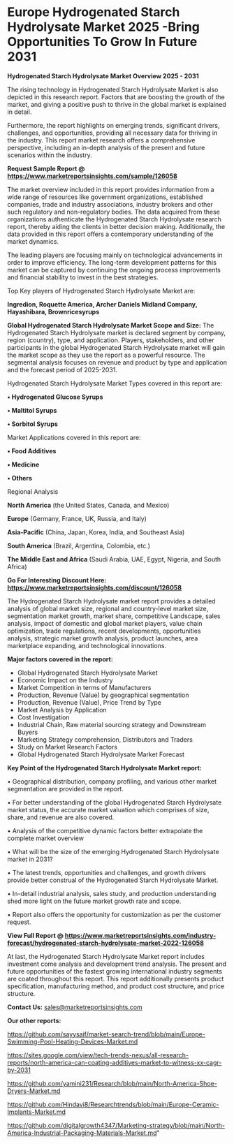 # Europe Hydrogenated Starch Hydrolysate Market 2025 -Bring Opportunities To Grow In Future 2031

<Strong> Hydrogenated Starch Hydrolysate Market Overview 2025 - 2031</strong>

The rising technology in Hydrogenated Starch Hydrolysate Market is also depicted in this research report. Factors that are boosting the growth of the market, and giving a positive push to thrive in the global market is explained in detail.

Furthermore, the report highlights on emerging trends, significant drivers, challenges, and opportunities, providing all necessary data for thriving in the industry. This report market research offers a comprehensive perspective, including an in-depth analysis of the present and future scenarios within the industry.

<strong>Request Sample Report @ <a href=https://www.marketreportsinsights.com/sample/126058>https://www.marketreportsinsights.com/sample/126058</a></strong>

The market overview included in this report provides information from a wide range of resources like government organizations, established companies, trade and industry associations, industry brokers and other such regulatory and non-regulatory bodies. The data acquired from these organizations authenticate the Hydrogenated Starch Hydrolysate research report, thereby aiding the clients in better decision making. Additionally, the data provided in this report offers a contemporary understanding of the market dynamics.

The leading players are focusing mainly on technological advancements in order to improve efficiency. The long-term development patterns for this market can be captured by continuing the ongoing process improvements and financial stability to invest in the best strategies.

Top Key players of Hydrogenated Starch Hydrolysate Market are:

<strong>Ingredion, Roquette America, Archer Daniels Midland Company, Hayashibara, Brownricesyrups</strong>

<strong><b>Global Hydrogenated Starch Hydrolysate Market Scope and Size:</b></strong>
The Hydrogenated Starch Hydrolysate market is declared segment by company, region (country), type, and application. Players, stakeholders, and other participants in the global Hydrogenated Starch Hydrolysate market will gain the market scope as they use the report as a powerful resource. The segmental analysis focuses on revenue and product by type and application and the forecast period of 2025-2031.

Hydrogenated Starch Hydrolysate Market Types covered in this report are:

<strong>• Hydrogenated Glucose Syrups

• Maltitol Syrups

• Sorbitol Syrups</strong>

Market Applications covered in this report are:

<strong>• Food Additives

• Medicine

• Others</strong> 

Regional Analysis

<strong>North America</strong> (the United States, Canada, and Mexico)

<strong>Europe</strong> (Germany, France, UK, Russia, and Italy)

<strong>Asia-Pacific</strong> (China, Japan, Korea, India, and Southeast Asia)

<strong>South America</strong> (Brazil, Argentina, Colombia, etc.)

<strong>The Middle East and Africa</strong> (Saudi Arabia, UAE, Egypt, Nigeria, and South Africa)

<strong>Go For Interesting Discount Here: <a href=https://www.marketreportsinsights.com/discount/126058>https://www.marketreportsinsights.com/discount/126058</a></strong>

The Hydrogenated Starch Hydrolysate market report provides a detailed analysis of global market size, regional and country-level market size, segmentation market growth, market share, competitive Landscape, sales analysis, impact of domestic and global market players, value chain optimization, trade regulations, recent developments, opportunities analysis, strategic market growth analysis, product launches, area marketplace expanding, and technological innovations.

<strong><b>Major factors covered in the report:</b></strong>
<ul>
  <li>Global Hydrogenated Starch Hydrolysate Market </li>
  <li>Economic Impact on the Industry</li>
  <li>Market Competition in terms of Manufacturers</li>
  <li>Production, Revenue (Value) by geographical segmentation</li>
  <li>Production, Revenue (Value), Price Trend by Type</li>
  <li>Market Analysis by Application</li>
  <li>Cost Investigation</li>
  <li>Industrial Chain, Raw material sourcing strategy and Downstream Buyers</li>
  <li>Marketing Strategy comprehension, Distributors and Traders</li>
  <li>Study on Market Research Factors</li>
  <li>Global Hydrogenated Starch Hydrolysate Market Forecast</li>
</ul>

<strong><b>Key Point of the Hydrogenated Starch Hydrolysate Market report:</b></strong>

• Geographical distribution, company profiling, and various other market segmentation are provided in the report.

• For better understanding of the global Hydrogenated Starch Hydrolysate market status, the accurate market valuation which comprises of size, share, and revenue are also covered.

• Analysis of the competitive dynamic factors better extrapolate the complete market overview

• What will be the size of the emerging Hydrogenated Starch Hydrolysate market in 2031?

• The latest trends, opportunities and challenges, and growth drivers provide better construal of the Hydrogenated Starch Hydrolysate Market.

• In-detail industrial analysis, sales study, and production understanding shed more light on the future market growth rate and scope.

• Report also offers the opportunity for customization as per the customer request.

<strong><b>View Full Report @ <a href=https://www.marketreportsinsights.com/industry-forecast/hydrogenated-starch-hydrolysate-market-2022-126058>https://www.marketreportsinsights.com/industry-forecast/hydrogenated-starch-hydrolysate-market-2022-126058</a></b></strong>


At last, the Hydrogenated Starch Hydrolysate Market report includes investment come analysis and development trend analysis. The present and future opportunities of the fastest growing international industry segments are coated throughout this report. This report additionally presents product specification, manufacturing method, and product cost structure, and price structure.

<strong>Contact Us:</strong>
sales@marketreportsinsights.com

<strong>Our other reports:</strong>

<a href=https://github.com/sayysaif/market-search-trend/blob/main/Europe-Swimming-Pool-Heating-Devices-Market.md>https://github.com/sayysaif/market-search-trend/blob/main/Europe-Swimming-Pool-Heating-Devices-Market.md</a>

<a href=https://sites.google.com/view/tech-trends-nexus/all-research-reports/north-america-can-coating-additives-market-to-witness-xx-cagr-by-2031>https://sites.google.com/view/tech-trends-nexus/all-research-reports/north-america-can-coating-additives-market-to-witness-xx-cagr-by-2031</a>

<a href=https://github.com/yamini231/Research/blob/main/North-America-Shoe-Dryers-Market.md>https://github.com/yamini231/Research/blob/main/North-America-Shoe-Dryers-Market.md</a>

<a href=https://github.com/Hindavi8/Researchtrends/blob/main/Europe-Ceramic-Implants-Market.md>https://github.com/Hindavi8/Researchtrends/blob/main/Europe-Ceramic-Implants-Market.md</a>

<a href=https://github.com/digitalgrowth4347/Marketing-strategy/blob/main/North-America-Industrial-Packaging-Materials-Market.md>https://github.com/digitalgrowth4347/Marketing-strategy/blob/main/North-America-Industrial-Packaging-Materials-Market.md</a>"
